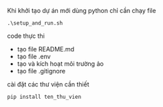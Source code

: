 Khi khởi tạo dự án mới dùng python chỉ cần chạy file 

```
.\setup_and_run.sh
```

code thực thi
- tạo file README.md
- tạo file .env
- tạo và kích hoạt môi trường ảo
- tạo file .gitignore


cài đặt các thư viện cần thiết

```
pip install ten_thu_vien
```
